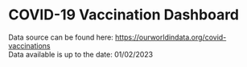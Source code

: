 # COVID-19 Vaccination Dashboard </br>
Data source can be found here: https://ourworldindata.org/covid-vaccinations </br>
Data available is up to the date: 01/02/2023 </br>
